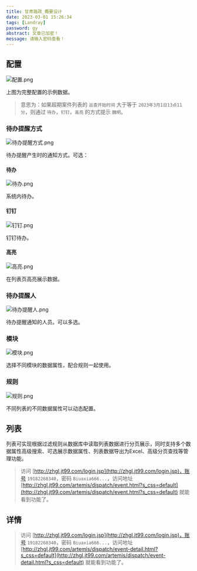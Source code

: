 ```yaml
---
title: 甘肃路政_概要设计
date: 2023-03-01 15:26:34
tags: [Landray]
password: gy
abstract: 文章已加密！
message: 请输入密码查看！
---
```


## 配置

![配置.png](https://b3logfile.com/file/2023/03/image-lpeIZ9e.png)

上图为完整配置的示例数据。

> 意思为：如果超期案件列表的 `巡查开始时间` 大于等于 `2023年3月1日13点11分`，则通过 `待办`，`钉钉`，`高亮` 的方式提示 `魏明`。

### 待办提醒方式

![待办提醒方式.png](https://b3logfile.com/file/2023/03/image-cS2ZJkw.png)

待办提醒产生时的通知方式。可选：

#### 待办

![待办.png](https://b3logfile.com/file/2023/03/image-hnrmeq6.png)

系统内待办。

#### 钉钉

![钉钉.png](https://b3logfile.com/file/2023/03/image-06otHVg.png)

钉钉待办。

#### 高亮

![高亮.png](https://b3logfile.com/file/2023/03/image-Uy66aWi.png)

在列表页高亮展示数据。

### 待办提醒人

![待办提醒人.png](https://b3logfile.com/file/2023/03/image-zyxAY16.png)

待办提醒通知的人员。可以多选。

### 模块

![模块.png](https://b3logfile.com/file/2023/03/image-7bxY3CF.png)

选择不同模块的数据属性，配合规则一起使用。

### 规则

![规则.png](https://b3logfile.com/file/2023/03/image-bGMVAPG.png)

不同列表的不同数据属性可以动态配置。

## 列表

列表可实现根据过滤规则从数据库中读取列表数据进行分页展示，同时支持多个数据属性高级搜索、可选展示数据属性、列表数据导出为Excel、高级分页查找等管理功能。

> 访问 [http://zhgl.jt99.com/login.jsp](http://zhgl.jt99.com/login.jsp)，账号 `19182268340`，密码 `Biuaxia666...`，访问地址 [http://zhgl.jt99.com/artemis/dispatch/event.html?s_css=default](http://zhgl.jt99.com/artemis/dispatch/event.html?s_css=default) 就能看到功能了。

## 详情

> 访问 [http://zhgl.jt99.com/login.jsp](http://zhgl.jt99.com/login.jsp)，账号 `19182268340`，密码 `Biuaxia666...`，访问地址 [http://zhgl.jt99.com/artemis/dispatch/event-detail.html?s_css=default](http://zhgl.jt99.com/artemis/dispatch/event-detail.html?s_css=default) 就能看到功能了。
